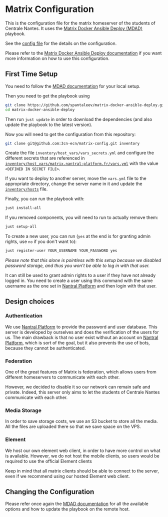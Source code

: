 # Matrix Configuration

This is the configuration file for the matrix homeserver of the students
of Centrale Nantes. It uses the [Matrix Docker Ansible Deploy (MDAD)](https://github.com/spantaleev/matrix-docker-ansible-deploy)
playbook.

See the [config file](host_vars/matrix.nantral-platform.fr/vars.yml) for the
details on the configuration.

Please refer to the [Matrix Docker Ansible Deploy documentation](https://github.com/spantaleev/matrix-docker-ansible-deploy/blob/master/docs/README.md)
if you want more information on how to use this configuration.

## First Time Setup

You need to follow the [MDAD documentation](https://github.com/spantaleev/matrix-docker-ansible-deploy/blob/master/docs/prerequisites.md#your-local-computer)
for your local setup.

Then you need to get the playbook using

```bash
git clone https://github.com/spantaleev/matrix-docker-ansible-deploy.git
cd matrix-docker-ansible-deploy
```

Then run `just update` in order to download the dependencies
(and also update the playbook to the latest version).

Now you will need to get the configuration from this repository:

```bash
git clone git@github.com:3cn-ecn/matrix-config.git inventory
```

Create the file `inventory/host_vars/vars_secrets.yml` and configure
the different secrets that are referenced
in [`inventory/host_vars/matrix.nantral-platform.fr/vars.yml`](host_vars/matrix.nantral-platform.fr/vars.yml)
with the value `<DEFINED IN SECRET FILE>`.

If you want to deploy to another server, move the `vars.yml` file to the
appropriate directory, change the server name in it and update the
[`inventory/hosts`](hosts) file.

Finally, you can run the playbook with:

```bash
just install-all
```

If you removed components, you will need to run to actually remove them:

```bash
just setup-all
```

To create a new user, you can run (`yes` at the end is for granting admin rights,
use `no` if you don't want to):

```bash
just register-user YOUR_USERNAME YOUR_PASSWORD yes
```

*Please note that this alone is pointless with this setup because we disabled
password storage, and thus you won't be able to log in with that user.*

It can still be used to grant admin rights to a user if they have not already
logged in. You need to create a user using this command with the same username
as the one set in [Nantral Platform](https://nantral-platform.fr/) and then login
with that user.

## Design choices

### Authentication

We use [Nantral Platform](https://nantral-platform.fr/) to provide
the password and user database. This server is developed by ourselves
and does the verification of the users for us. The main drawback is
that no user exist without an account on [Nantral Platform](https://nantral-platform.fr/),
which is sort of the goal, but it also prevents the use of bots,
because they cannot be authenticated.

### Federation

One of the great features of Matrix is federation, which allows
users from different homeservers to communicate with each other.

However, we decided to disable it so our network can remain safe
and private. Indeed, this server only aims to let the students of
Centrale Nantes communicate with each other.

### Media Storage

In order to save storage costs, we use an S3 bucket to store all the media.
All the files are uploaded there so that we save space on the VPS.

### Element

We host our own element web client, in order to have more control on
what is available. However, we do not host the mobile clients, so
users would be required to use the official Element clients

Keep in mind that all matrix clients should be able to connect to the server,
even if we recommend using our hosted Element web client.

## Changing the Configuration

Please refer once again the [MDAD documentation](https://github.com/spantaleev/matrix-docker-ansible-deploy/blob/master/docs/prerequisites.md#your-local-computer)
for all the available options and how to update the playbook on the remote host.
